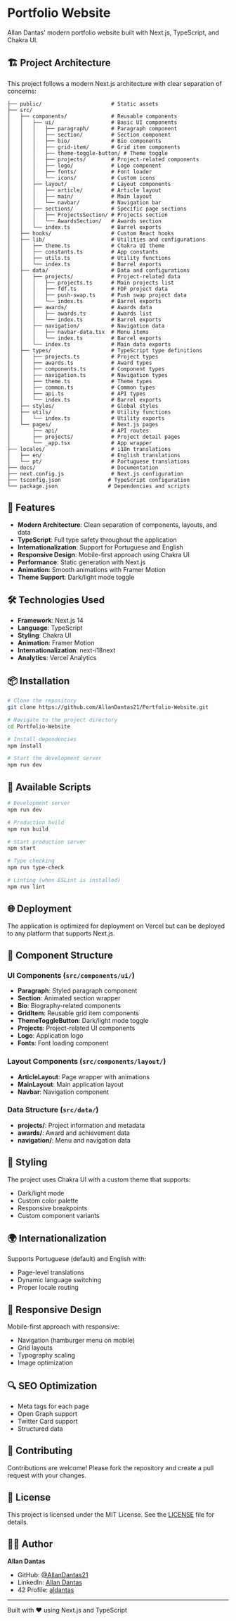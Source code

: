 # Portfolio Website

Allan Dantas' modern portfolio website built with Next.js, TypeScript, and Chakra UI.

## 🏗️ Project Architecture

This project follows a modern Next.js architecture with clear separation of concerns:

```
├── public/                      # Static assets
├── src/
│   ├── components/              # Reusable components
│   │   ├── ui/                  # Basic UI components
│   │   │   ├── paragraph/       # Paragraph component
│   │   │   ├── section/         # Section component
│   │   │   ├── bio/             # Bio components
│   │   │   ├── grid-item/       # Grid item components
│   │   │   ├── theme-toggle-button/ # Theme toggle
│   │   │   ├── projects/        # Project-related components
│   │   │   ├── logo/            # Logo component
│   │   │   ├── fonts/           # Font loader
│   │   │   └── icons/           # Custom icons
│   │   ├── layout/              # Layout components
│   │   │   ├── article/         # Article layout
│   │   │   ├── main/            # Main layout
│   │   │   └── navbar/          # Navigation bar
│   │   ├── sections/            # Specific page sections
│   │   │   ├── ProjectsSection/ # Projects section
│   │   │   └── AwardsSection/   # Awards section
│   │   └── index.ts             # Barrel exports
│   ├── hooks/                   # Custom React hooks
│   ├── lib/                     # Utilities and configurations
│   │   ├── theme.ts             # Chakra UI theme
│   │   ├── constants.ts         # App constants
│   │   ├── utils.ts             # Utility functions
│   │   └── index.ts             # Barrel exports
│   ├── data/                    # Data and configurations
│   │   ├── projects/            # Project-related data
│   │   │   ├── projects.ts      # Main projects list
│   │   │   ├── fdf.ts           # FDF project data
│   │   │   ├── push-swap.ts     # Push swap project data
│   │   │   └── index.ts         # Barrel exports
│   │   ├── awards/              # Awards data
│   │   │   ├── awards.ts        # Awards list
│   │   │   └── index.ts         # Barrel exports
│   │   ├── navigation/          # Navigation data
│   │   │   ├── navbar-data.tsx  # Menu items
│   │   │   └── index.ts         # Barrel exports
│   │   └── index.ts             # Main data exports
│   ├── types/                   # TypeScript type definitions
│   │   ├── projects.ts          # Project types
│   │   ├── awards.ts            # Award types
│   │   ├── components.ts        # Component types
│   │   ├── navigation.ts        # Navigation types
│   │   ├── theme.ts             # Theme types
│   │   ├── common.ts            # Common types
│   │   ├── api.ts               # API types
│   │   └── index.ts             # Barrel exports
│   ├── styles/                  # Global styles
│   ├── utils/                   # Utility functions
│   │   └── index.ts             # Utility exports
│   └── pages/                   # Next.js pages
│       ├── api/                 # API routes
│       ├── projects/            # Project detail pages
│       └── _app.tsx             # App wrapper
├── locales/                     # i18n translations
│   ├── en/                      # English translations
│   └── pt/                      # Portuguese translations
├── docs/                        # Documentation
├── next.config.js               # Next.js configuration
├── tsconfig.json               # TypeScript configuration
└── package.json                # Dependencies and scripts
```

## 🚀 Features

- **Modern Architecture**: Clean separation of components, layouts, and data
- **TypeScript**: Full type safety throughout the application
- **Internationalization**: Support for Portuguese and English
- **Responsive Design**: Mobile-first approach using Chakra UI
- **Performance**: Static generation with Next.js
- **Animation**: Smooth animations with Framer Motion
- **Theme Support**: Dark/light mode toggle

## 🛠️ Technologies Used

- **Framework**: Next.js 14
- **Language**: TypeScript
- **Styling**: Chakra UI
- **Animation**: Framer Motion
- **Internationalization**: next-i18next
- **Analytics**: Vercel Analytics

## 📦 Installation

```bash
# Clone the repository
git clone https://github.com/AllanDantas21/Portfolio-Website.git

# Navigate to the project directory
cd Portfolio-Website

# Install dependencies
npm install

# Start the development server
npm run dev
```

## 🔧 Available Scripts

```bash
# Development server
npm run dev

# Production build
npm run build

# Start production server
npm start

# Type checking
npm run type-check

# Linting (when ESLint is installed)
npm run lint
```

## 🌐 Deployment

The application is optimized for deployment on Vercel but can be deployed to any platform that supports Next.js.

## 📁 Component Structure

### UI Components (`src/components/ui/`)
- **Paragraph**: Styled paragraph component
- **Section**: Animated section wrapper
- **Bio**: Biography-related components
- **GridItem**: Reusable grid item components
- **ThemeToggleButton**: Dark/light mode toggle
- **Projects**: Project-related UI components
- **Logo**: Application logo
- **Fonts**: Font loading component

### Layout Components (`src/components/layout/`)
- **ArticleLayout**: Page wrapper with animations
- **MainLayout**: Main application layout
- **Navbar**: Navigation component

### Data Structure (`src/data/`)
- **projects/**: Project information and metadata
- **awards/**: Award and achievement data
- **navigation/**: Menu and navigation data

## 🎨 Styling

The project uses Chakra UI with a custom theme that supports:
- Dark/light mode
- Custom color palette
- Responsive breakpoints
- Custom component variants

## 🌍 Internationalization

Supports Portuguese (default) and English with:
- Page-level translations
- Dynamic language switching
- Proper locale routing

## 📱 Responsive Design

Mobile-first approach with responsive:
- Navigation (hamburger menu on mobile)
- Grid layouts
- Typography scaling
- Image optimization

## 🔍 SEO Optimization

- Meta tags for each page
- Open Graph support
- Twitter Card support
- Structured data

## 🤝 Contributing

Contributions are welcome! Please fork the repository and create a pull request with your changes.

## 📄 License

This project is licensed under the MIT License. See the [LICENSE](LICENSE) file for details.

## 👨‍💻 Author

**Allan Dantas**
- GitHub: [@AllanDantas21](https://github.com/AllanDantas21)
- LinkedIn: [Allan Dantas](https://www.linkedin.com/in/adn21/)
- 42 Profile: [aldantas](https://profile.intra.42.fr/users/aldantas)

---

Built with ❤️ using Next.js and TypeScript
